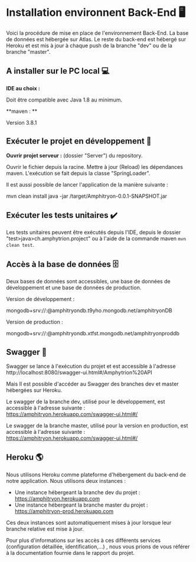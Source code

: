 # Installation environnent Back-End :desktop_computer:

Voici la procédure de mise en place de l'environnement Back-End. La base de données est hébergée sur Atlas. Le reste du back-end est hébergé sur Heroku et est mis à jour à chaque push de la branche "dev" ou de la branche "master".

## A installer sur le PC local 💻

**IDE au choix :**

Doit être compatible avec Java 1.8 au minimum.

**maven : **

Version 3.8.1

## Exécuter le projet en développement 🚀

**Ouvrir projet serveur :** (dossier "Server") du repository.

Ouvrir le fichier depuis la racine. Mettre à jour (Reload) les dépendances maven. L'exécution se fait depuis la classe "SpringLoader".

Il est aussi possible de lancer l'application de la manière suivante : 

mvn clean install
java -jar /target/Amphitryon-0.0.1-SNAPSHOT.jar

## Exécuter les tests unitaires ✔️

Les tests unitaires peuvent être exécutés depuis l'IDE, depuis le dossier "test>java>ch.amphytrion.project" ou à l'aide de la commande maven `mvn clean test`.

## Accès à la base de données :file_cabinet:

Deux bases de données sont accessibles, une base de données de développement et une base de données de production.

Version de développement : 

mongodb+srv://<username>:<password>@amphitryondb.t9yho.mongodb.net/amphitryonDB

Version de production :

mongodb+srv://<username>:<password>@amphitryondb.xtfst.mongodb.net/amphitryonproddb

## Swagger :memo:

Swagger se lance à l'exécution du projet et est accessible à l'adresse http://localhost:8080/swagger-ui.html#/Amphytrion%20API

Mais Il est possible d'accéder au Swagger des branches dev et master hébergées sur Heroku.

Le swagger de la branche dev, utilisé pour le développement, est accessible à l'adresse suivante : https://amphitryon.herokuapp.com/swagger-ui.html#/

Le swagger de la branche master, utilisé pour la version en production, est accessible à l'adresse suivante : https://amphitryon.herokuapp.com/swagger-ui.html#/

## Heroku :earth_americas:

Nous utilisons Heroku comme plateforme d'hébergement du back-end de notre application. Nous utilisons deux instances :

- Une instance hébergeant la branche dev du projet : https://amphitryon.herokuapp.com
- Une instance hébergeant la branche master du projet : https://amphitryon-prod.herokuapp.com

Ces deux instances sont automatiquement mises à jour lorsque leur branche relative est mise à jour.

Pour plus d'informations sur les accès à ces différents services (configuration détaillée, identification,...) , nous vous prions de vous référer à la documentation fournie dans le rapport du projet.

